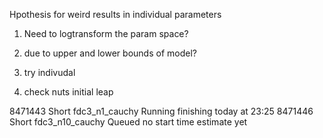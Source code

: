Hpothesis for weird results in individual parameters
1) Need to logtransform the param space?
2) due to upper and lower bounds of model?

1) try indivudal
2) check nuts initial leap

8471443        Short           fdc3_n1_cauchy       Running  finishing today at 23:25
8471446        Short           fdc3_n10_cauchy      Queued   no start time estimate yet
